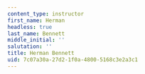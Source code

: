 ```yaml
---
content_type: instructor
first_name: Herman
headless: true
last_name: Bennett
middle_initial: ''
salutation: ''
title: Herman Bennett
uid: 7c07a30a-27d2-1f0a-4800-5168c3e2a3c1
---
```

